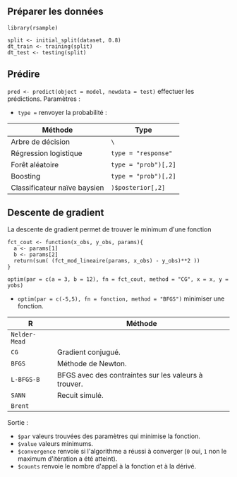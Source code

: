 ## Préparer les données 

`library(rsample)`

```
split <- initial_split(dataset, 0.8)
dt_train <- training(split)
dt_test <- testing(split)
```

## Prédire

`pred <- predict(object = model, newdata = test)` effectuer les prédictions. Paramètres :
	
* `type =` renvoyer la probabilité :

Méthode                       | Type
------------------------------|---
Arbre de décision             | `\`
Régression logistique         | `type = "response"`
Forêt aléatoire               | `type = "prob")[,2]`
Boosting                      | `type = "prob")[,2]`
Classificateur naïve baysien  | `)$posterior[,2]`

## Descente de gradient

La descente de gradient permet de trouver le minimum d'une fonction 

```
fct_cout <- function(x_obs, y_obs, params){
  a <- params[1]
  b <- params[2]
  return(sum( (fct_mod_lineaire(params, x_obs) - y_obs)**2 ))
}

optim(par = c(a = 3, b = 12), fn = fct_cout, method = "CG", x = x, y = yobs)
```

* `optim(par = c(-5,5), fn = fonction, method = "BFGS")` minimiser une fonction. 

R				| Méthode
----------------|----------
`Nelder-Mead`	|
`CG`			| Gradient conjugué.
`BFGS`			| Méthode de Newton. 
`L-BFGS-B`		| BFGS avec des contraintes sur les valeurs à trouver.
`SANN`			| Recuit simulé.
`Brent`			|

Sortie :

* `$par` valeurs trouvées des paramètres qui minimise la fonction.
* `$value` valeurs minimums.
* `$convergence` renvoie si l'algorithme a réussi à converger (`0` oui, `1` non le maximum d'itération a été atteint).
* `$counts` renvoie le nombre d'appel à la fonction et à la dérivé.
